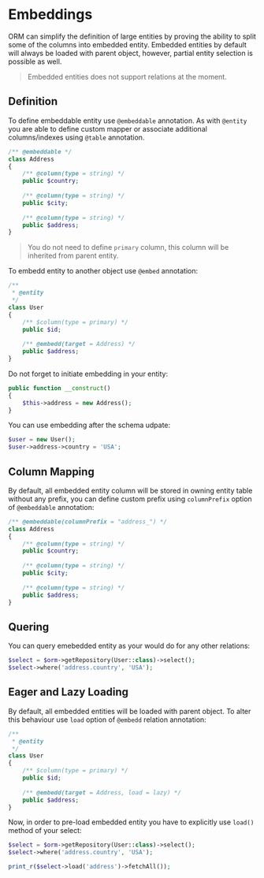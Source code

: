 # Embeddings
ORM can simplify the definition of large entities by proving the ability to split some of the columns into embedded entity. Embedded entities by default will always be loaded with parent object, however, partial entity selection is possible as well.

> Embedded entities does not support relations at the moment.

## Definition
To define embeddable entity use `@embeddable` annotation. As with `@entity` you are able to define custom mapper or associate additional columns/indexes using `@table` annotation.

```php
/** @embeddable */
class Address 
{
    /** @column(type = string) */ 
    public $country;
  
    /** @column(type = string) */ 
    public $city;
  
    /** @column(type = string) */ 
    public $address;
}
```

> You do not need to define `primary` column, this column will be inherited from parent entity.

To embedd entity to another object use `@embed` annotation:

```php
/**  
 * @entity
 */
class User 
{
    /** $column(type = primary) */
    public $id;
    
    /** @embedd(target = Address) */
    public $address;
}
```

Do not forget to initiate embedding in your entity:

```php
public function __construct()
{
    $this->address = new Address();
}
```

You can use embedding after the schema udpate:

```php
$user = new User();
$user->address->country = 'USA';
```

## Column Mapping
By default, all embedded entity column will be stored in owning entity table without any prefix, you can define custom prefix using
`columnPrefix` option of `@embeddable` annotation:

```php
/** @embeddable(columnPrefix = "address_") */
class Address 
{
    /** @column(type = string) */ 
    public $country;
  
    /** @column(type = string) */ 
    public $city;
  
    /** @column(type = string) */ 
    public $address;
}
```

## Quering
You can query emebedded entity as your would do for any other relations:

```php
$select = $orm->getRepository(User::class)->select();
$select->where('address.country', 'USA');
```

## Eager and Lazy Loading
By default, all embedded entities will be loaded with parent object. To alter this behaviour use `load` option of `@embedd` relation annotation:

```php
/**  
 * @entity
 */
class User 
{
    /** $column(type = primary) */
    public $id;
    
    /** @embedd(target = Address, load = lazy) */
    public $address;
}
```

Now, in order to pre-load embedded entity you have to explicitly use `load()` method of your select:

```php
$select = $orm->getRepository(User::class)->select();
$select->where('address.country', 'USA');

print_r($select->load('address')->fetchAll());
```
